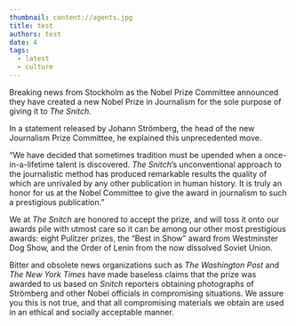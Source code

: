 ```yaml
---
thumbnail: content://agents.jpg
title: test
authors: test
date: 4
tags:
  - latest
  - culture
---
```


Breaking news from Stockholm as the Nobel Prize Committee announced they have created a new Nobel Prize in Journalism for the sole purpose of giving it to *The Snitch*. 

In a statement released by Johann Strömberg, the head of the new Journalism Prize Committee, he explained this unprecedented move.

“We have decided that sometimes tradition must be upended when a once-in-a-lifetime talent is discovered. *The Snitch*’s unconventional approach to the journalistic method has produced remarkable results the quality of which are unrivaled by any other publication in human history. It is truly an honor for us at the Nobel Committee to give the award in journalism to such a prestigious publication.”

We at *The Snitch* are honored to accept the prize, and will toss it onto our awards pile with utmost care so it can be among our other most prestigious awards: eight Pulitzer prizes, the “Best in Show” award from Westminster Dog Show, and the Order of Lenin from the now dissolved Soviet Union. 

Bitter and obsolete news organizations such as *The Washington Post* and *The New York Times* have made baseless claims that the prize was awarded to us based on *Snitch* reporters obtaining photographs of Strömberg and other Nobel officials in compromising situations. We assure you this is not true, and that all compromising materials we obtain are used in an ethical and socially acceptable manner.
